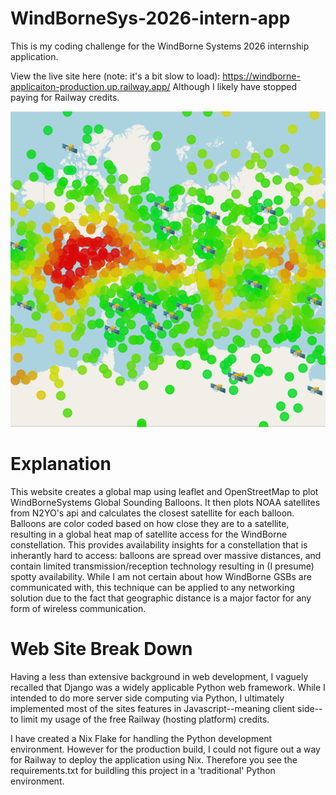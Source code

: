 # WindBorneSys-2026-intern-app
This is my coding challenge for the WindBorne Systems 2026 internship application.

View the live site here (note: it's a bit slow to load): https://windborne-applicaiton-production.up.railway.app/
Although I likely have stopped paying for Railway credits.

![World map with colored dots and satellites](./screenshots/Screenshot%20From%202025-10-27%2015-01-20.png)

# Explanation

This website creates a global map using leaflet and OpenStreetMap to plot WindBorneSystems Global Sounding Balloons. It then plots NOAA satellites from N2YO's api and calculates the closest satellite for each balloon. Balloons are color coded based on how close they are to a satellite, resulting in a global heat map of satellite access for the WindBorne constellation. This provides availability insights for a constellation that is inherantly hard to access: balloons are spread over massive distances, and contain limited transmission/reception technology resulting in (I presume) spotty availability. While I am not certain about how WindBorne GSBs are communicated with, this technique can be applied to any networking solution due to the fact that geographic distance is a major factor for any form of wireless communication.

# Web Site Break Down

Having a less than extensive background in web development, I vaguely recalled that Django was a widely applicable Python web framework. While I intended to do more server side computing via Python, I ultimately implemented most of the sites features in Javascript--meaning client side--to limit my usage of the free Railway (hosting platform) credits.

I have created a Nix Flake for handling the Python development environment. However for the production build, I could not figure out a way for Railway to deploy the application using Nix. Therefore you see the requirements.txt for buildling this project in a 'traditional' Python environment.
